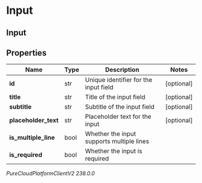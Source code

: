 # Input

## Input

## Properties

|Name | Type | Description | Notes|
|------------ | ------------- | ------------- | -------------|
| **id** | str | Unique identifier for the input field | [optional] |
| **title** | str | Title of the input field | [optional] |
| **subtitle** | str | Subtitle of the input field | [optional] |
| **placeholder_text** | str | Placeholder text for the input | [optional] |
| **is_multiple_line** | bool | Whether the input supports multiple lines | |
| **is_required** | bool | Whether the input is required | |



_PureCloudPlatformClientV2 238.0.0_
